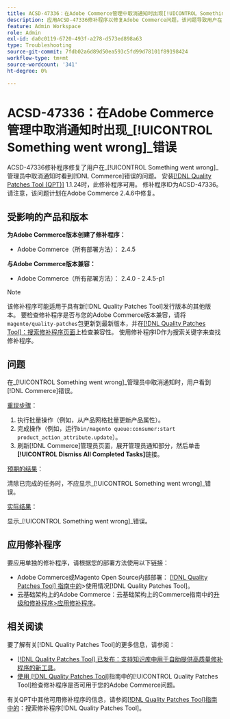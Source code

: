```yaml
---
title: ACSD-47336：在Adobe Commerce管理中取消通知时出现[!UICONTROL Something went wrong]错误
description: 应用ACSD-47336修补程序以修复Adobe Commerce问题，该问题导致用户在[!UICONTROL Something went wrong]Admin中禁用通知时看到 [!DNL Commerce] 错误。
feature: Admin Workspace
role: Admin
exl-id: da0c0119-6720-493f-a278-d573ed898a63
type: Troubleshooting
source-git-commit: 7fdb02a6d89d50ea593c5fd99d78101f89198424
workflow-type: tm+mt
source-wordcount: '341'
ht-degree: 0%

---
```


# ACSD-47336：在Adobe Commerce管理中取消通知时出现&#x200B;_[!UICONTROL Something went wrong]_错误

ACSD-47336修补程序修复了用户在&#x200B;_[!UICONTROL Something went wrong]_管理员中取消通知时看到[!DNL Commerce]错误的问题。 安装[[!DNL Quality Patches Tool (QPT)]](https://experienceleague.adobe.com/en/docs/commerce-operations/tools/quality-patches-tool/quality-patches-tool-to-self-serve-quality-patches) 1.1.24时，此修补程序可用。 修补程序ID为ACSD-47336。 请注意，该问题计划在Adobe Commerce 2.4.6中修复。

## 受影响的产品和版本

**为Adobe Commerce版本创建了修补程序：**

* Adobe Commerce（所有部署方法）： 2.4.5

**与Adobe Commerce版本兼容：**

* Adobe Commerce（所有部署方法）： 2.4.0 - 2.4.5-p1

>[!NOTE]
>
>该修补程序可能适用于具有新[!DNL Quality Patches Tool]发行版本的其他版本。 要检查修补程序是否与您的Adobe Commerce版本兼容，请将`magento/quality-patches`包更新到最新版本，并在[[!DNL Quality Patches Tool]：搜索修补程序页面](https://experienceleague.adobe.com/tools/commerce-quality-patches/index.html)上检查兼容性。 使用修补程序ID作为搜索关键字来查找修补程序。

## 问题

在&#x200B;_[!UICONTROL Something went wrong]_管理员中取消通知时，用户看到[!DNL Commerce]错误。

<u>重现步骤</u>：

1. 执行批量操作（例如，从产品网格批量更新产品属性）。
1. 完成操作（例如，运行`bin/magento queue:consumer:start product_action_attribute.update`）。
1. 刷新[!DNL Commerce]管理员页面，展开管理员通知部分，然后单击&#x200B;**[!UICONTROL Dismiss All Completed Tasks]**&#x200B;链接。

<u>预期的结果</u>：

清除已完成的任务时，不应显示&#x200B;_[!UICONTROL Something went wrong]_错误。

<u>实际结果</u>：

显示&#x200B;_[!UICONTROL Something went wrong]_错误。

## 应用修补程序

要应用单独的修补程序，请根据您的部署方法使用以下链接：

* Adobe Commerce或Magento Open Source内部部署： [[!DNL Quality Patches Tool] 指南中的](/help/tools/quality-patches-tool/usage.md)>使用情况[!DNL Quality Patches Tool]。
* 云基础架构上的Adobe Commerce：云基础架构上的Commerce指南中的[升级和修补程序>应用修补程序](https://experienceleague.adobe.com/docs/commerce-cloud-service/user-guide/develop/upgrade/apply-patches.html)。

## 相关阅读

要了解有关[!DNL Quality Patches Tool]的更多信息，请参阅：

* [[!DNL Quality Patches Tool] 已发布：支持知识库中用于自助提供高质量修补程序的新工具](https://experienceleague.adobe.com/en/docs/commerce-operations/tools/quality-patches-tool/quality-patches-tool-to-self-serve-quality-patches)。
* [使用 [!DNL Quality Patches Tool]](/help/tools/quality-patches-tool/patches-available-in-qpt/check-patch-for-magento-issue-with-magento-quality-patches.md)指南中的[!UICONTROL Quality Patches Tool]检查修补程序是否可用于您的Adobe Commerce问题。


有关QPT中其他可用修补程序的信息，请参阅[[!DNL Quality Patches Tool]指南中的](https://experienceleague.adobe.com/tools/commerce-quality-patches/index.html)：搜索修补程序[!DNL Quality Patches Tool]。
